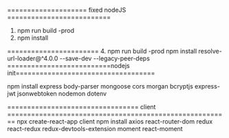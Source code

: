 
==================== fixed nodeJS ==========================
1. npm  run build -prod
2. npm install

=======================
4. npm  run build -prod
npm install resolve-url-loader@^4.0.0 --save-dev 
--legacy-peer-deps
==========================nodejs init===================================

npm install express body-parser mongoose cors morgan bcryptjs express-jwt jsonwebtoken nodemon dotenv


=================================
client  ========================================================
npx create-react-app client
npm install axios react-router-dom redux react-redux redux-devtools-extension moment react-moment
